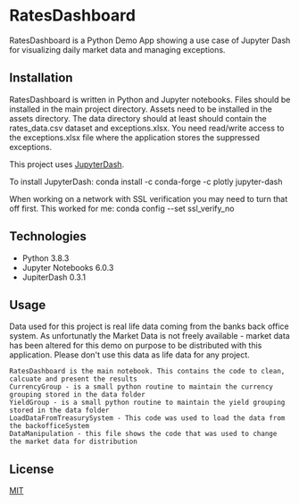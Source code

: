 # RatesDashboard

RatesDashboard is a Python Demo App showing a use case of Jupyter Dash for visualizing daily market data and managing exceptions.

## Installation

RatesDashboard is written in Python and Jupyter notebooks. Files should be installed in the main project directory.
Assets need to be installed in the assets directory. The data directory should at least should contain the rates_data.csv dataset and exceptions.xlsx. You need read/write access to the exceptions.xlsx file where the application stores the suppressed exceptions.

This project uses [JupyterDash](https://medium.com/plotly/introducing-jupyterdash-811f1f57c02e). 

To install JupyterDash:
conda install -c conda-forge -c plotly jupyter-dash

When working on a network with SSL verification you may need to turn that off first. This worked for me:
conda config --set ssl_verify_no

## Technologies

- Python 3.8.3
- Jupyter Notebooks 6.0.3
- JupiterDash 0.3.1

## Usage

Data used for this project is real life data coming from the banks back office system. As unfortunatly the Market Data is not freely available - market data has been altered for this demo on purpose to be distributed with this application. Please don't use this data as life data for any project.

    RatesDashboard is the main notebook. This contains the code to clean, calcuate and present the results
    CurrencyGroup - is a small python routine to maintain the currency grouping stored in the data folder
    YieldGroup - is a small python routine to maintain the yield grouping stored in the data folder
    LoadDataFromTreasurySystem - This code was used to load the data from the backofficeSystem
    DataManipulation - this file shows the code that was used to change the market data for distribution


## License
[MIT](https://choosealicense.com/licenses/mit/)